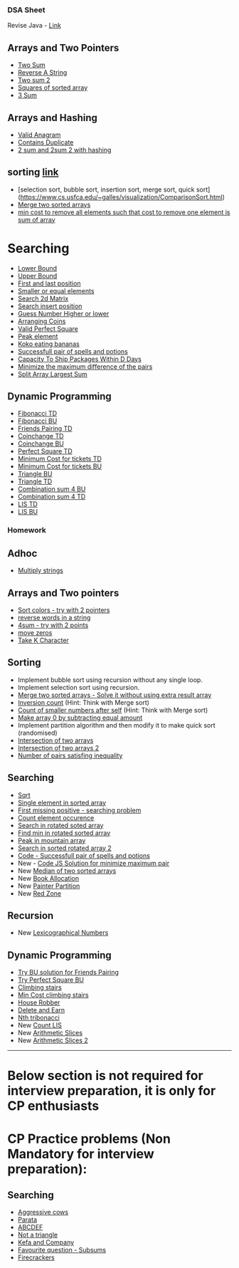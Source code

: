 ### DSA Sheet

Revise Java - [Link](https://www.youtube.com/watch?v=GdzRzWymT4c)

## Arrays and Two Pointers
- [Two Sum](https://leetcode.com/problems/two-sum/)
- [Reverse A String](https://leetcode.com/problems/reverse-string/)
- [Two sum 2](https://leetcode.com/problems/two-sum-ii-input-array-is-sorted/)
- [Squares of sorted array](https://leetcode.com/problems/squares-of-a-sorted-array/description/)
- [3 Sum](https://leetcode.com/problems/3sum/)


## Arrays and Hashing
- [Valid Anagram](https://leetcode.com/problems/valid-anagram/)
- [Contains Duplicate](https://leetcode.com/problems/contains-duplicate/description/)
- [2 sum and 2sum 2 with hashing](https://leetcode.com/problems/two-sum/)


## sorting [link](https://www.bigocheatsheet.com/)
- [selection sort, bubble sort, insertion sort, merge sort, quick sort]
(https://www.cs.usfca.edu/~galles/visualization/ComparisonSort.html)
- [Merge two sorted arrays](https://leetcode.com/problems/merge-sorted-array/)
- [min cost to remove all elements such that cost to remove one element is sum of array]()


# Searching 
 - [Lower Bound](https://www.codingninjas.com/studio/problems/lower-bound_8165382)
 - [Upper Bound](https://www.codingninjas.com/studio/problems/implement-upper-bound_8165383)
 - [First and last position](https://leetcode.com/problems/find-first-and-last-position-of-element-in-sorted-array/)
 - [Smaller or equal elements](https://www.interviewbit.com/problems/smaller-or-equal-elements/)
- [Search 2d Matrix](https://leetcode.com/problems/search-a-2d-matrix/description/)
- [Search insert position](https://leetcode.com/problems/search-insert-position/description/)
- [Guess Number Higher or lower](https://leetcode.com/problems/guess-number-higher-or-lower/description/)
- [Arranging Coins](https://leetcode.com/problems/arranging-coins/)
- [Valid Perfect Square](https://leetcode.com/problems/valid-perfect-square/description/)
- [Peak element](https://leetcode.com/problems/find-peak-element/)
- [Koko eating bananas](https://leetcode.com/problems/koko-eating-bananas/)
- [Successfull pair of spells and potions](https://leetcode.com/problems/successful-pairs-of-spells-and-potions/)
- [Capacity To Ship Packages Within D Days](https://leetcode.com/problems/capacity-to-ship-packages-within-d-days/)
- [Minimize the maximum difference of the pairs](https://leetcode.com/problems/minimize-the-maximum-difference-of-pairs/)
- [Split Array Largest Sum](https://leetcode.com/problems/split-array-largest-sum/)

## Dynamic Programming
- [Fibonacci TD](https://www.codingninjas.com/studio/problems/nth-fibonacci-number_1115780)
- [Fibonacci BU](https://leetcode.com/problems/fibonacci-number/)
- [Friends Pairing TD](https://www.codingninjas.com/studio/problems/friends-pairing-problem_1214625?leftPanelTabValue=PROBLEM)
- [Coinchange TD](https://leetcode.com/problems/coin-change/)
- [Coinchange BU](https://leetcode.com/problems/coin-change/)
- [Perfect Square TD](https://leetcode.com/problems/perfect-squares/)
- [Minimum Cost for tickets TD](https://leetcode.com/problems/minimum-cost-for-tickets/)
- [Minimum Cost for tickets BU](https://leetcode.com/problems/minimum-cost-for-tickets/)
- [Triangle BU](https://leetcode.com/problems/triangle/)
- [Triangle TD](https://leetcode.com/problems/triangle/)
- [Combination sum 4 BU](https://leetcode.com/problems/combination-sum-iv/)
- [Combination sum 4 TD](https://leetcode.com/problems/combination-sum-iv/)
- [LIS TD](https://leetcode.com/problems/longest-increasing-subsequence/)
- [LIS BU](https://leetcode.com/problems/longest-increasing-subsequence/)



### Homework

## Adhoc
- [Multiply strings](https://leetcode.com/problems/multiply-strings/)

## Arrays and Two pointers
- [Sort colors - try with 2 pointers](https://leetcode.com/problems/sort-colors/)
- [reverse words in a string](https://leetcode.com/problems/reverse-words-in-a-string/description/)
- [4sum - try with 2 points](https://leetcode.com/problems/4sum/)
- [move zeros](https://leetcode.com/problems/move-zeroes/)
- [Take K Character](https://leetcode.com/problems/take-k-of-each-character-from-left-and-right/description/)

## Sorting
- Implement bubble sort using recursion without any single loop.
- Implement selection sort using recursion.
- [Merge two sorted arrays - Solve it without using extra result array](https://leetcode.com/problems/merge-sorted-array/)
- [Inversion count](https://www.spoj.com/problems/INVCNT/) (Hint: Think with Merge sort)
- [Count of smaller numbers after self](https://leetcode.com/problems/count-of-smaller-numbers-after-self/description/) (Hint: Think with Merge sort)
- [Make array 0 by subtracting equal amount](https://leetcode.com/problems/make-array-zero-by-subtracting-equal-amounts/description/)
-  Implement partition algorithm and then modify it to make quick sort (randomised)
- [Intersection of two arrays](https://leetcode.com/problems/intersection-of-two-arrays/description/)
- [Intersection of two arrays 2](https://leetcode.com/problems/intersection-of-two-arrays-ii/)
- [Number of pairs satisfing inequality](https://leetcode.com/problems/number-of-pairs-satisfying-inequality/description/)

## Searching
- [Sqrt](https://leetcode.com/problems/sqrtx/description/)
- [Single element in sorted array](https://leetcode.com/problems/single-element-in-a-sorted-array/description/)
- [First missing positive - searching problem](https://leetcode.com/problems/first-missing-positive/description/)
- [Count element occurence](https://www.interviewbit.com/problems/count-element-occurence/)
- [Search in rotated soted array](https://leetcode.com/problems/search-in-rotated-sorted-array/)
- [Find min in rotated sorted array](https://leetcode.com/problems/find-minimum-in-rotated-sorted-array/)
- [Peak in mountain array](https://leetcode.com/problems/peak-index-in-a-mountain-array/)
- [Search in sorted rotated array 2](https://leetcode.com/problems/search-in-rotated-sorted-array-ii/)
- [Code - Successfull pair of spells and potions](https://leetcode.com/problems/successful-pairs-of-spells-and-potions/)
- New - [Code JS Solution for minimize maximum pair](https://leetcode.com/problems/minimize-the-maximum-difference-of-pairs/)
- New [Median of two sorted arrays](https://leetcode.com/problems/median-of-two-sorted-arrays/)
- New [Book Allocation](https://www.interviewbit.com/problems/allocate-books/)
- New [Painter Partition](https://www.interviewbit.com/problems/painters-partition-problem/)
- New [Red Zone](https://www.interviewbit.com/problems/red-zone/)

## Recursion
- New [Lexicographical Numbers](https://leetcode.com/problems/lexicographical-numbers/)


## Dynamic Programming
- [Try BU solution for Friends Pairing](https://www.codingninjas.com/studio/problems/friends-pairing-problem_1214625?leftPanelTabValue=PROBLEM)
- [Try Perfect Square BU](https://leetcode.com/problems/perfect-squares/)
- [Climbing stairs](https://leetcode.com/problems/climbing-stairs/)
- [Min Cost climbing stairs](https://leetcode.com/problems/min-cost-climbing-stairs/)
- [House Robber](https://leetcode.com/problems/house-robber/)
- [Delete and Earn](https://leetcode.com/problems/delete-and-earn/description/)
- [Nth tribonacci](https://leetcode.com/problems/n-th-tribonacci-number/)
- New [Count LIS](https://leetcode.com/problems/number-of-longest-increasing-subsequence/)
- New [Arithmetic Slices](https://leetcode.com/problems/arithmetic-slices/)
- New [Arithmetic Slices 2](https://leetcode.com/problems/arithmetic-slices-ii-subsequence/)
------------------------------------------------------------------------

# Below section is not required for interview preparation, it is only for CP enthusiasts 

# CP Practice problems (Non Mandatory for interview preparation):


## Searching

- [Aggressive cows](https://www.spoj.com/problems/AGGRCOW/)
- [Parata](https://www.spoj.com/problems/PRATA/)
- [ABCDEF](https://www.spoj.com/problems/ABCDEF/)
- [Not a triangle](https://www.spoj.com/problems/NOTATRI)
- [Kefa and Company](https://codeforces.com/contest/580/problem/B)
- [Favourite question - Subsums](https://www.spoj.com/problems/SUBSUMS/)
- [Firecrackers](https://codeforces.com/problemset/problem/1468/D)


